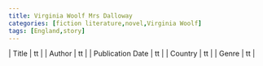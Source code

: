 ```yaml
---
title: Virginia Woolf Mrs Dalloway
categories: [fiction literature,novel,Virginia Woolf]
tags: [England,story]
---
```

        
| Title | tt |
| Author | tt  |
| Publication Date | tt   |
| Country | tt |
| Genre | tt  |
        